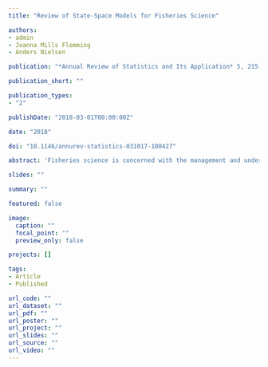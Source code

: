 ```yaml
---
title: "Review of State-Space Models for Fisheries Science"

authors:
- admin
- Joanna Mills Flemming
- Anders Nielsen

publication: "*Annual Review of Statistics and Its Application* 5, 215--235"

publication_short: ""

publication_types:
- "2"

publishDate: "2018-03-01T00:00:00Z"

date: "2018"

doi: "10.1146/annurev-statistics-031017-100427"

abstract: 'Fisheries science is concerned with the management and understanding of the raising and harvesting of fish. Fish stocks are assessed using biological and fisheries data with the goal of estimating either their total population or biomass. Stock assessment models also make it possible to predict how stocks will respond to varying levels of fishing pressure in the future. Such tools are essential with overfishing now reducing stocks and employment worldwide, with in turn many serious social, economic, and environmental implications. Increasingly, a state-space framework is being used in place of deterministic and standard parametric stock assessment models. These efforts have not only had considerable impact on fisheries management but have also advanced the supporting statistical theory and inference tools as well as the required software. An application of such techniques to the North Sea cod stock highlights what should be considered best practices for science-based fisheries management.'

slides: ""

summary: ""

featured: false

image:
  caption: ""
  focal_point: ""
  preview_only: false

projects: []

tags:
- Article
- Published

url_code: ""
url_dataset: ""
url_pdf: ""
url_poster: ""
url_project: ""
url_slides: ""
url_source: ""
url_video: ""
---
```


<!-- Publication type legend:
0 = Uncategorized
1 = Conference proceedings
2 = Journal
3 = Work in progress
4 = Technical report
5 = Book
6 = Book chapter -->



<!-- {{% alert note %}}
Click the *Cite* button above to demo the feature to enable visitors to import publication metadata into their reference management software.
{{% /alert %}}

{{% alert note %}}
Click the *Slides* button above to demo Academic's Markdown slides feature.
{{% /alert %}}

Supplementary notes can be added here, including [code and math](https://sourcethemes.com/academic/docs/writing-markdown-latex/). -->
